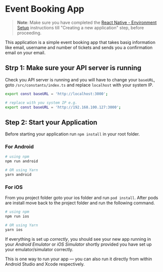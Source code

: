 # Event Booking App

>**Note**: Make sure you have completed the [React Native - Environment Setup](https://reactnative.dev/docs/environment-setup) instructions till "Creating a new application" step, before proceeding.

This application is a simple event booking app that takes basig information like email, username and number of tickets and sends you a confirmation email on your email.

## Strp 1: Make sure your API server is running

Check you API server is running and you will have to change your `baseURL`, goto `/src/constants/index.ts` and replace `localhost` with your system IP.

```bash
export const baseURL = 'http://localhost:3000';

# replace with you system IP e.g.
export const baseURL = 'http://192.168.100.127:3000';
```

## Step 2: Start your Application

Before starting your application run `npm install` in your root folder.

### For Android

```bash
# using npm
npm run android

# OR using Yarn
yarn android
```

### For iOS

From you project folder goto your ios folder and run `pod install`. After pods are install move back to the project folder and run the following command.

```bash
# using npm
npm run ios

# OR using Yarn
yarn ios
```

If everything is set up _correctly_, you should see your new app running in your _Android Emulator_ or _iOS Simulator_ shortly provided you have set up your emulator/simulator correctly.

This is one way to run your app — you can also run it directly from within Android Studio and Xcode respectively.

